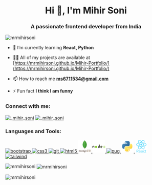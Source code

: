 <h1 align="center">Hi 👋, I'm Mihir Soni</h1>
<h3 align="center">A passionate frontend developer from India</h3>

<p align="left"> <img src="https://komarev.com/ghpvc/?username=mrmihirsoni&label=Profile%20views&color=0e75b6&style=flat" alt="mrmihirsoni" /> </p>

- 🌱 I’m currently learning **React, Python**

- 👨‍💻 All of my projects are available at [https://mrmihirsoni.github.io/Mihir-Portfolio/](https://mrmihirsoni.github.io/Mihir-Portfolio/)

- 📫 How to reach me **ms6711534@gmail.com**

- ⚡ Fun fact **I think I am funny**

<h3 align="left">Connect with me:</h3>
<p align="left">
<a href="https://twitter.com/_mihir_soni" target="blank"><img align="center" src="https://raw.githubusercontent.com/rahuldkjain/github-profile-readme-generator/master/src/images/icons/Social/twitter.svg" alt="_mihir_soni" height="30" width="40" /></a>
<a href="https://instagram.com/_mihir_soni" target="blank"><img align="center" src="https://raw.githubusercontent.com/rahuldkjain/github-profile-readme-generator/master/src/images/icons/Social/instagram.svg" alt="_mihir_soni" height="30" width="40" /></a>
</p>

<h3 align="left">Languages and Tools:</h3>
<p align="left"> </a> <a href="https://getbootstrap.com" target="_blank" rel="noreferrer"> <img src="https://w7.pngwing.com/pngs/104/793/png-transparent-bootstrap-hd-logo.png" alt="bootstrap" width="40" height="40"/> </a> <a href="https://www.w3schools.com/css/" target="_blank" rel="noreferrer"> <img src="https://cdn3d.iconscout.com/3d/free/thumb/free-css-logo-6563485-5453030.png?f=webp" alt="css3" width="40" height="40"/> </a> <a href="https://git-scm.com/" target="_blank" rel="noreferrer"> <img src="https://www.vectorlogo.zone/logos/git-scm/git-scm-icon.svg" alt="git" width="40" height="40"/> </a> <a href="https://www.w3.org/html/" target="_blank" rel="noreferrer"> <img src="https://static.vecteezy.com/system/resources/previews/012/697/299/original/stylized-3d-html-logo-design-free-png.png" alt="html5" width="40" height="40"/> </a> <a href="https://www.mongodb.com/" target="_blank" rel="noreferrer"> <img src="https://raw.githubusercontent.com/devicons/devicon/master/icons/mongodb/mongodb-original-wordmark.svg" alt="mongodb" width="40" height="40"/> </a> <a href="https://nodejs.org" target="_blank" rel="noreferrer"> <img src="https://raw.githubusercontent.com/devicons/devicon/master/icons/nodejs/nodejs-original-wordmark.svg" alt="nodejs" width="40" height="40"/> </a> <a href="https://pugjs.org" target="_blank" rel="noreferrer"> <img src="https://cdn.worldvectorlogo.com/logos/pug.svg" alt="pug" width="40" height="40"/> </a> <a href="https://www.python.org" target="_blank" rel="noreferrer"> <img src="https://raw.githubusercontent.com/devicons/devicon/master/icons/python/python-original.svg" alt="python" width="40" height="40"/> </a> <a href="https://reactjs.org/" target="_blank" rel="noreferrer"> <img src="https://raw.githubusercontent.com/devicons/devicon/master/icons/react/react-original-wordmark.svg" alt="react" width="40" height="40"/> </a> <a href="https://tailwindcss.com/" target="_blank" rel="noreferrer"> <img src="https://www.vectorlogo.zone/logos/tailwindcss/tailwindcss-icon.svg" alt="tailwind" width="40" height="40"/> </a> </p>

<p><img align="left" src="https://github-readme-stats.vercel.app/api/top-langs?username=mrmihirsoni&show_icons=true&locale=en&layout=compact" alt="mrmihirsoni" /></p>

<p>&nbsp;<img align="center" src="https://github-readme-stats.vercel.app/api?username=mrmihirsoni&show_icons=true&locale=en" alt="mrmihirsoni" /></p>

<p><img align="center" src="https://github-readme-streak-stats.herokuapp.com/?user=mrmihirsoni&" alt="mrmihirsoni" /></p>

